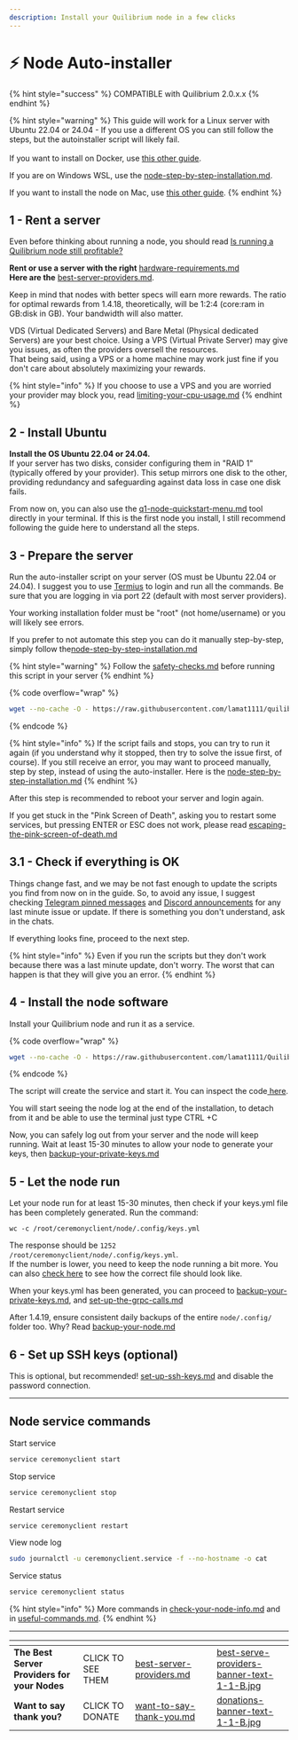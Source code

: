 ```yaml
---
description: Install your Quilibrium node in a few clicks
---
```


# ⚡ Node Auto-installer

{% hint style="success" %}
COMPATIBLE with Quilibrium 2.0.x.x
{% endhint %}

{% hint style="warning" %}
This guide will work for a Linux server with Ubuntu 22.04 or 24.04 - If you use a different OS you can still follow the steps, but the autoinstaller script will likely fail.\
\
If you want to install on Docker, use [this other guide](https://docs.quilibrium.space/installation/installing-node/running-with-docker).

If you are on Windows WSL, use the [node-step-by-step-installation.md](tutorials/node/node-step-by-step-installation.md "mention").

If you want to install the node on Mac, use [this other guide](https://paragraph.xyz/@kingcaster/quil-node-running-guide-mac-m2-mini).
{% endhint %}

## 1 - Rent a server

Even before thinking about running a node, you should read [Is running a Quilibrium node still profitable?](https://docs.quilibrium.one/start#is-running-a-quilibrium-node-still-profitable)

**Rent or use a server with the right**  [hardware-requirements.md](hardware-requirements.md "mention") \
**Here are the**  [best-server-providers.md](best-server-providers.md "mention").

Keep in mind that nodes with better specs will earn more rewards. The ratio for optimal rewards from 1.4.18, theoretically, will be 1:2:4 (core:ram in GB:disk in GB). Your bandwidth will also matter.

VDS (Virtual Dedicated Servers) and Bare Metal (Physical dedicated Servers) are your best choice. Using a VPS (Virtual Private Server) may give you issues, as often the providers oversell the resources.\
That being said, using a VPS or a home machine may work just fine if you don't care about absolutely maximizing your rewards.

{% hint style="info" %}
If you choose to use  a VPS and you are worried your provider may block you, read  [limiting-your-cpu-usage.md](tutorials/node/managing-your-system-resources/limiting-your-cpu-usage.md "mention")
{% endhint %}

## 2 - Install Ubuntu

**Install the OS Ubuntu 22.04 or 24.04.**\
If your server has two disks, consider configuring them in "RAID 1" (typically offered by your provider). This setup mirrors one disk to the other, providing redundancy and safeguarding against data loss in case one disk fails.

From now on, you can also use the [q1-node-quickstart-menu.md](q1-node-quickstart-menu.md "mention") tool directly in your terminal. If this is the first node you install, I still recommend following the guide here to understand all the steps.

## 3 - Prepare the server

Run the auto-installer script on your server (OS must be Ubuntu 22.04 or 24.04). I suggest you to use [Termius](https://termius.com/) to login and run all the commands. Be sure that you are logging in via port 22 (default with most server providers).

Your working installation folder must be "root" (not home/username) or you will likely see errors.

If you prefer to not automate this step you can do it manually step-by-step, simply follow the[node-step-by-step-installation.md](tutorials/node/node-step-by-step-installation.md "mention")

{% hint style="warning" %}
Follow the [safety-checks.md](safety-checks.md "mention") before running this script in your server
{% endhint %}

{% code overflow="wrap" %}
```bash
wget --no-cache -O - https://raw.githubusercontent.com/lamat1111/quilibriumscripts/master/server_setup.sh | bash
```
{% endcode %}

{% hint style="info" %}
If the script fails and stops, you can try to run it again (if you understand why it stopped, then try to solve the issue first, of course). If you still receive an error, you may want to proceed manually, step by step, instead of using the auto-installer. Here is the [node-step-by-step-installation.md](tutorials/node/node-step-by-step-installation.md "mention")
{% endhint %}

After this step is recommended to reboot your server and login again.

If you get stuck in the "Pink Screen of Death", asking you to restart some services, but pressing ENTER or ESC does not work, please read [escaping-the-pink-screen-of-death.md](tutorials/node/escaping-the-pink-screen-of-death.md "mention")

## 3.1 - Check if everything is OK

Things change fast, and we may be not fast enough to update the scripts you find from now on in the guide. So, to avoid any issue, I suggest checking [Telegram pinned messages](https://t.me/quilibrium) and [Discord announcements](https://discord.gg/quilibrium) for any last minute issue or update. If there is something you don't understand, ask in the chats.

If everything looks fine, proceed to the next step.

{% hint style="info" %}
Even if you run the scripts but they don't work because there was a last minute update, don't worry. The worst that can happen is that they will give you an error.&#x20;
{% endhint %}

## 4 - Install the node software

Install your Quilibrium node and run it as a service.

{% code overflow="wrap" %}
```bash
wget --no-cache -O - https://raw.githubusercontent.com/lamat1111/QuilibriumScripts/master/qnode_service_installer.sh | bash
```
{% endcode %}

The script will create the service and start it. You can inspect the code[ here](https://github.com/lamat1111/Quilibrium-Node-Auto-Installer/blob/1.4.18/qnode\_service\_installer).&#x20;

You will start seeing the node log at the end of the installation, to detach from it and be able to use the terminal just type CTRL +C

Now, you can safely log out from your server and the node will keep running. Wait at least 15-30 minutes to allow your node to generate your keys, then [backup-your-private-keys.md](backup-your-private-keys.md "mention")

## 5 - Let the node run

Let your node run for at least 15-30 minutes, then check if your keys.yml file has been completely generated. Run the command:

```
wc -c /root/ceremonyclient/node/.config/keys.yml
```

The response should be `1252 /root/ceremonyclient/node/.config/keys.yml`.\
If the number is lower, you need to keep the node running a bit more. You can also [check here](backup-your-private-keys.md#what-does-a-correct-keys.yml-file-look-like) to see how the correct file should look like.

When your keys.yml has been generated, you can proceed to [backup-your-private-keys.md](backup-your-private-keys.md "mention"), and [set-up-the-grpc-calls.md](set-up-the-grpc-calls.md "mention")

After 1.4.19, ensure consistent daily backups of the entire `node/.config/` folder too. Why? Read [backup-your-node.md](backup-your-node.md "mention")

## 6 - Set up SSH keys (optional)

This is optional, but recommended! [set-up-ssh-keys.md](tutorials/node/set-up-ssh-keys.md "mention") and disable the password connection.

***

## Node service commands

Start service

```bash
service ceremonyclient start
```

Stop service

```bash
service ceremonyclient stop
```

Restart service

```bash
service ceremonyclient restart
```

View node log

```bash
sudo journalctl -u ceremonyclient.service -f --no-hostname -o cat
```

Service status

```bash
service ceremonyclient status
```

{% hint style="info" %}
More commands in  [check-your-node-info.md](check-your-node-info.md "mention") and in  [useful-commands.md](useful-commands.md "mention").
{% endhint %}

***

<table data-card-size="large" data-column-title-hidden data-view="cards" data-full-width="false"><thead><tr><th></th><th></th><th data-hidden data-card-target data-type="content-ref"></th><th data-hidden></th><th data-hidden data-card-cover data-type="files"></th></tr></thead><tbody><tr><td><strong>The Best Server Providers for your Nodes</strong></td><td>CLICK TO SEE THEM</td><td><a href="best-server-providers.md">best-server-providers.md</a></td><td></td><td><a href=".gitbook/assets/best-serve-providers-banner-text-1-1-B.jpg">best-serve-providers-banner-text-1-1-B.jpg</a></td></tr><tr><td><strong>Want to say thank you?</strong></td><td>CLICK TO DONATE</td><td><a href="want-to-say-thank-you.md">want-to-say-thank-you.md</a></td><td></td><td><a href=".gitbook/assets/donations-banner-text-1-1-B.jpg">donations-banner-text-1-1-B.jpg</a></td></tr></tbody></table>
